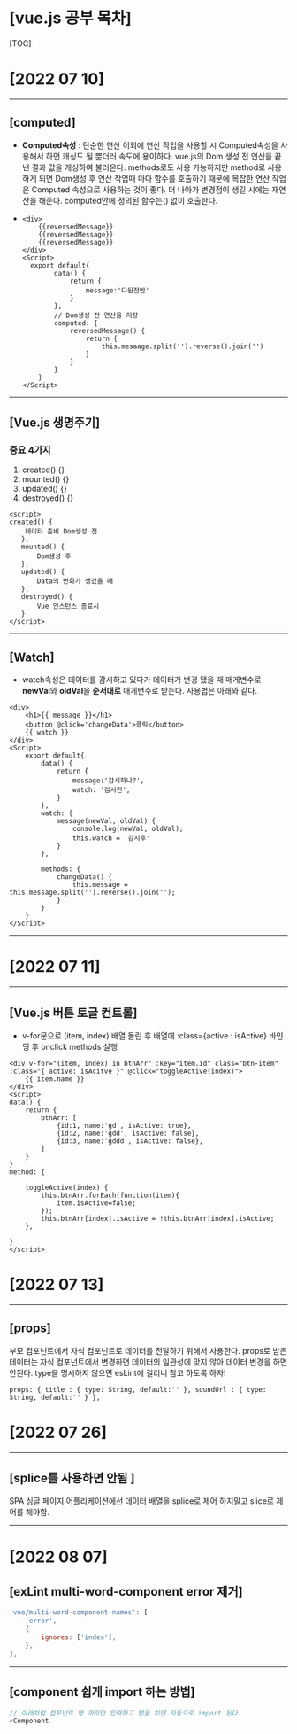 #

# [vue.js 공부 목차]

[TOC]

# [2022 07 10]

---

## [computed]

- **Computed속성** : 단순한 연산 이외에 연산 작업을 사용할 시 Computed속성을 사용해서 하면 캐싱도 될 뿐더러 속도에 용이하다. vue.js의 Dom 생성 전 연산을 끝낸 결과 값을 캐싱하여 불러온다. methods로도 사용 가능하지만 method로 사용하게 되면 Dom생성 후 연산 작업때 마다 함수를 호출하기 때문에 복잡한 연산 작업은 Computed 속성으로 사용하는 것이 좋다. 더 나아가 변경점이 생길 시에는 재연산을 해준다. computed안에 정의된 함수는() 없이 호출한다.

- ```vue
  <div> 
      {{reversedMessage}}
      {{reversedMessage}}
      {{reversedMessage}}
  </div>
  <Script>
  	export default{
          data() {
              return {
                  message:'다된전반'
              }
          },
          // Dom생성 전 연산을 저장
          computed: {
              reversedMessage() {
                  return {
                      this.mesaage.split('').reverse().join('')
                  }
              }
          }
      }
  </Script>
  ```

---

## [Vue.js 생명주기]

### 중요 4가지

1. created() {}
2. mounted() {}
3. updated() {}
4. destroyed() {}

```vue
<script>
created() {
   	데이터 준비 Dom생성 전
   },
   mounted() {
       Dom생성 후
   },
   updated() {
       Data의 변화가 생겼을 때
   },
   destroyed() {
       Vue 인스턴스 종료시
   }
</script>
```

---

## [Watch]

- watch속성은 데이터를 감시하고 있다가 데이터가 변경 됐을 때 매게변수로 **newVal**와 **oldVal**을 **순서대로** 매게변수로 받는다. 사용법은 아래와 같다.

```vue
<div>
    <h1>{{ message }}</h1>
    <button @click='changeData'>클릭</button>
    {{ watch }}
</div>
<Script>
	export default{
        data() {
            return {
                message:'감시하냐?',
                watch: '감시전',
            }
        },
        watch: {
            message(newVal, oldVal) {
                console.log(newVal, oldVal);
                this.watch = '감시후'
            }
        },
        
        methods: {
            changeData() {
                this.message = this.message.split('').reverse().join('');
            }
        }
    }
</Script>
```

---

# [2022 07 11]

---

## [Vue.js 버튼 토글 컨트롤]

- v-for문으로 (item, index) 배열 돌린 후 배열에 :class={active : isActive} 바인딩 후 onclick methods 실행

```vue
<div v-for="(item, index) in btnArr" :key="item.id" class="btn-item" :class="{ active: isAcitve }" @click="toggleActive(index)">
    {{ item.name }}
</div>
<script>
data() {
    return {
        btnArr: [
            {id:1, name:'gd', isActive: true},
            {id:2, name:'gdd', isActive: false},
            {id:3, name:'gddd', isActive: false},
        ]
    }
}
method: {

    toggleActive(index) {
        this.btnArr.forEach(function(item){
            item.isActive=false;
        });
    	this.btnArr[index].isActive = !this.btnArr[index].isActive;
    },

}
</script>
```

# **[2022 07 13]**

---

## [props]

부모 컴포넌트에서 자식 컴포넌트로 데이터를 전달하기 위해서 사용한다. props로 받은 데이터는 자식 컴포넌트에서 변경하면 데이터의 일관성에 맞지 않아 데이터 변경을 하면 안된다. type을 명시하지 않으면 esLint에 걸리니 참고 하도록 하자!

```vue
props: { title : { type: String, default:'' }, soundUrl : { type: String, default:'' } },
```

# [2022 07 26]

---

## [splice를 사용하면 안됨 ]

SPA 싱글 페이지 어플리케이션에선 데이터 배열을 splice로 제어 하지말고 slice로 제어를 해야함.

---

# [2022 08 07]

## [exLint multi-word-component error 제거]

```javascript
'vue/multi-word-component-names': [
    'error',
    {
        ignores: ['index'],
    },
],
```

---

## [component 쉽게 import 하는 방법]

```javascript
// 아래처럼 컴포넌트 명 까지만 입력하고 텝을 치면 자동으로 import 된다.
<Component
```
